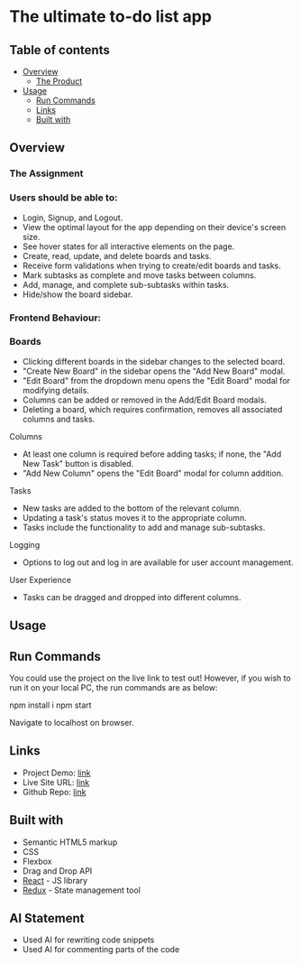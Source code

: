 # The ultimate to-do list app


## Table of contents

- [Overview](#overview)
  - [The Product](#frontend-behaviour)
- [Usage](#usage)
  - [Run Commands](#frontend-behaviour)
  - [Links](#links)
  - [Built with](#built-with)

## Overview

### The Assignment

### Users should be able to:

- Login, Signup, and Logout.
- View the optimal layout for the app depending on their device's screen size.
- See hover states for all interactive elements on the page.
- Create, read, update, and delete boards and tasks.
- Receive form validations when trying to create/edit boards and tasks.
- Mark subtasks as complete and move tasks between columns.
- Add, manage, and complete sub-subtasks within tasks.
- Hide/show the board sidebar.

### Frontend Behaviour:

### Boards
- Clicking different boards in the sidebar changes to the selected board.
- "Create New Board" in the sidebar opens the "Add New Board" modal.
- "Edit Board" from the dropdown menu opens the "Edit Board" modal for modifying details.
- Columns can be added or removed in the Add/Edit Board modals.
- Deleting a board, which requires confirmation, removes all associated columns and tasks.

 Columns
- At least one column is required before adding tasks; if none, the "Add New Task" button is disabled.
- "Add New Column" opens the "Edit Board" modal for column addition.

 Tasks
- New tasks are added to the bottom of the relevant column.
- Updating a task's status moves it to the appropriate column.
- Tasks include the functionality to add and manage sub-subtasks.

 Logging
- Options to log out and log in are available for user account management.

 User Experience
- Tasks can be dragged and dropped into different columns.

## Usage

## Run Commands
  You could use the project on the live link to test out! However, if you wish to run it on your local PC, the run commands are as below:

  npm install i
  npm start

  Navigate to localhost on browser.



## Links

- Project Demo: [link](https://www.loom.com/share/09899001dc224a49ae6657d618ec05fa?sid=31a7e01f-dbfb-4979-af89-7a93613236c4)
- Live Site URL: [link](https://aya-alpha.vercel.app/login)
- Github Repo: [link](https://github.com/Rishabhjava/ToDoFinal)

## Built with

- Semantic HTML5 markup
- CSS
- Flexbox
- Drag and Drop API
- [React](https://reactjs.org/) - JS library
- [Redux](https://redux.js.org/) - State management tool

## AI Statement

- Used AI for rewriting code snippets 
- Used AI for commenting parts of the code